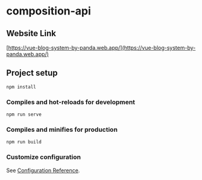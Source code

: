 # composition-api

## Website Link
[https://vue-blog-system-by-panda.web.app/](https://vue-blog-system-by-panda.web.app/)

## Project setup
```
npm install
```

### Compiles and hot-reloads for development
```
npm run serve
```

### Compiles and minifies for production
```
npm run build
```

### Customize configuration
See [Configuration Reference](https://cli.vuejs.org/config/).
